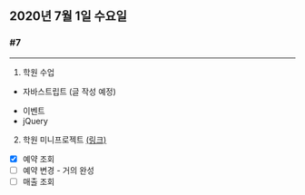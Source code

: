 ## 2020년 7월 1일 수요일
### #7
---
1. 학원 수업
* 자바스트립트 (글 작성 예정)
 - 이벤트
 - jQuery
 
2. 학원 미니프로젝트 [(링크)](https://github.com/procyon0/mini_project/commit/19316c7335cd0ef5f207a0ae608fe277a9aee17d)
- [x] 예약 조회
- [ ] 예약 변경 - 거의 완성
- [ ] 매출 조회
